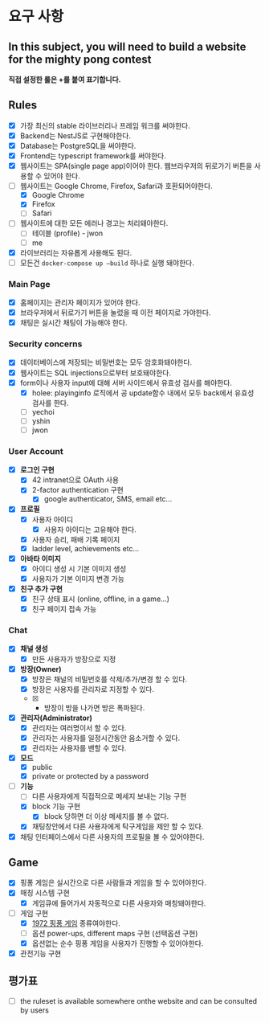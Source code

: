 # 요구 사항

## In this subject, you will need to build a website for the mighty pong contest

**직접 설정한 룰은 +를 붙여 표기합니다.**

## Rules

- [x] 가장 최신의 stable 라이브러리나 프레임 워크를 써야한다.
- [x] Backend는 NestJS로 구현해야한다.
- [x] Database는 PostgreSQL을 써야한다.
- [x] Frontend는 typescript framework를 써야한다.
- [x] 웹사이트는 SPA(single page app)이어야 한다. 웹브라우저의 뒤로가기 버튼을 사용할 수 있어야 한다.
- [ ] 웹사이트는 Google Chrome, Firefox, Safari과 호환되어야한다.
  - [x] Google Chrome
  - [x] Firefox
  - [ ] Safari
- [ ] 웹사이트에 대한 모든 에러나 경고는 처리돼야한다.
  - [ ] 테이블 (profile) - jwon
  - [ ] me
- [x] 라이브러리는 자유롭게 사용해도 된다.
- [ ] 모든건 `docker-compose up –build` 하나로 실행 돼야한다.

### Main Page

- [x] 홈페이지는 관리자 페이지가 있어야 한다.
- [x] 브라우저에서 뒤로가기 버튼을 눌렀을 때 이전 페이지로 가야한다.
- [x] 채팅은 실시간 채팅이 가능해야 한다.

### Security concerns

- [x] 데이터베이스에 저장되는 비밀번호는 모두 암호화돼야한다.
- [x] 웹사이트는 SQL injections으로부터 보호돼야한다.
- [x] form이나 사용자 input에 대해 서버 사이드에서 유효성 검사를 해야한다.
  - [x] holee: playinginfo 로직에서 공 update함수 내에서 모두 back에서 유효성 검사를 한다.
  - [ ] yechoi
  - [ ] yshin
  - [ ] jwon

### User Account

- [x] **로그인 구현**
  - [x] 42 intranet으로 OAuth 사용
  - [x] 2-factor authentication 구현
    - [x] google authenticator, SMS, email etc...
- [x] **프로필**
  - [x] 사용자 아이디
    - [x] 사용자 아이디는 고유해야 한다.
  - [x] 사용자 승리, 패배 기록 페이지
  - [x] ladder level, achievements etc...
- [x] **아바타 이미지**
  - [x] 아이디 생성 시 기본 이미지 생성
  - [x] 사용자가 기본 이미지 변경 가능
- [x] **친구 추가 구현**
  - [x] 친구 상태 표시 (online, offline, in a game...)
  - [x] 친구 페이지 접속 가능

### Chat

- [x] **채널 생성**
  - [x] 만든 사용자가 방장으로 지정
- [x] **방장(Owner)**
  - [x] 방장은 채널의 비밀번호를 삭제/추가/변경 할 수 있다.
  - [x] 방장은 사용자를 관리자로 지정할 수 있다.
  - [x] - 방장이 방을 나가면 방은 폭파된다.
- [x] **관리자(Administrator)**
  - [x] 관리자는 여러명이서 할 수 있다.
  - [x] 관리자는 사용자를 일정시간동안 음소거할 수 있다.
  - [x] 관리자는 사용자를 밴할 수 있다.
- [x] **모드**
  - [x] public
  - [x] private or protected by a password
- [ ] **기능**
  - [ ] 다른 사용자에게 직접적으로 메세지 보내는 기능 구현
  - [x] block 기능 구현
    - [x] block 당하면 더 이상 메세지를 볼 수 없다.
  - [x] 채팅창안에서 다른 사용자에게 탁구게임을 제안 할 수 있다.
- [x] 채팅 인터페이스에서 다른 사용자의 프로필을 볼 수 있어야한다.

## Game

- [x] 핑퐁 게임은 실시간으로 다른 사람들과 게임을 할 수 있어야한다.
- [x] 매칭 시스템 구현
  - [x] 게임큐에 들어가서 자동적으로 다른 사용자와 매칭돼야한다.
- [ ] 게임 구현
  - [x] [1972 핑퐁 게임](https://www.youtube.com/watch?v=fhd7FfGCdCo) 종류여야한다.
  - [ ] 옵션 power-ups, different maps 구현 (선택옵션 구현)
  - [x] 옵션없는 순수 핑퐁 게임을 사용자가 진행할 수 있어야한다.
- [x] 관전기능 구현

## 평가표

- [ ] the ruleset is available somewhere onthe website and can be consulted by users
